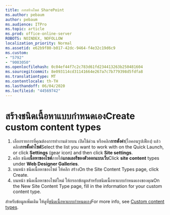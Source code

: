```yaml
---
title: การสร้างไซต์ SharePoint
ms.author: pebaum
author: pebaum
ms.audience: ITPro
ms.topic: article
ms.prod: office-online-server
ROBOTS: NOINDEX, NOFOLLOW
localization_priority: Normal
ms.assetid: e62b9f80-b017-42dc-9464-f4e32c19d6c9
ms.custom:
- "5792"
- "9003050"
ms.openlocfilehash: 0c04ef44f7c2c783d61fd234413263b250481604
ms.sourcegitcommit: 8e093114cd31141664e267a7c7b779398d5fdfa8
ms.translationtype: MT
ms.contentlocale: th-TH
ms.lasthandoff: 06/04/2020
ms.locfileid: "44569742"
---
```

# <a name="create-custom-content-types"></a><span data-ttu-id="ad6cb-102">สร้างชนิดเนื้อหาแบบกําหนดเอง</span><span class="sxs-lookup"><span data-stu-id="ad6cb-102">Create custom content types</span></span>

1. <span data-ttu-id="ad6cb-103">เลือกรายการที่คุณต้องการทํางานด้วยบน เปิดใช้ด่วน หรือคลิก**การตั้งค่า**(ไอคอนรูปเฟือง) แล้วคลิก**การตั้งค่าไซต์**</span><span class="sxs-lookup"><span data-stu-id="ad6cb-103">Select the list you want to work with on the Quick Launch, or click **Settings**  (gear icon) and then click  **Site settings**.</span></span>
2. <span data-ttu-id="ad6cb-104">คลิก ชนิด**เนื้อหาของไซต์**ภายใต้**แกลเลอรีของตัวออกแบบเว็บ**</span><span class="sxs-lookup"><span data-stu-id="ad6cb-104">Click **site content**  types under  **Web Designer Galleries**.</span></span>
3. <span data-ttu-id="ad6cb-105">บนหน้า ชนิดเนื้อหาของไซต์ ให้คลิก สร้าง</span><span class="sxs-lookup"><span data-stu-id="ad6cb-105">On the Site Content Types page, click Create.</span></span>
4. <span data-ttu-id="ad6cb-106">บนหน้า ชนิดเนื้อหาของไซต์ใหม่ ให้กรอกข้อมูลสําหรับชนิดเนื้อหาแบบกําหนดเองของคุณ</span><span class="sxs-lookup"><span data-stu-id="ad6cb-106">On the New Site Content Type page, fill in the information for your custom content type.</span></span>

<span data-ttu-id="ad6cb-107">สําหรับข้อมูลเพิ่มเติม ให้ดูที่[ชนิดเนื้อหาแบบกําหนดเอง](https://support.microsoft.com/office/e1277a2e-a1e8-4473-9126-91a0647766e5#__toc323548991)</span><span class="sxs-lookup"><span data-stu-id="ad6cb-107">For more info, see  [Custom content types](https://support.microsoft.com/office/e1277a2e-a1e8-4473-9126-91a0647766e5#__toc323548991).</span></span>